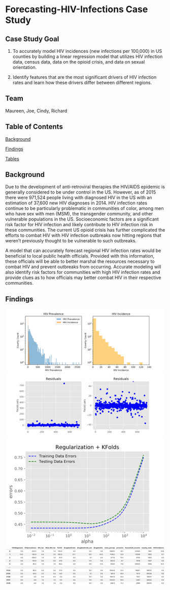 # Forecasting-HIV-Infections Case Study

## Case Study Goal
1)	To accurately model HIV incidences (new infections per 100,000) in US 
counties by building a linear regression model that utilizes HIV infection data,
census data, data on the opioid crisis, and data on sexual orientation.

2)	Identify features that are the most significant drivers of HIV infection 
rates and learn how these drivers differ between different regions.

## Team
Maureen, Joe, Cindy, Richard

## Table of Contents
[Background](#Background)

[Findings](#Findings)

[Tables](#Tables)
## Background
Due to the development of anti-retroviral therapies the HIV/AIDS epidemic is 
generally considered to be under control in the US.  However, as of 2015 there 
were 971,524 people living with diagnosed HIV in the US with an estimation of 
37,600 new HIV diagnoses in 2014.  HIV infection rates continue to be particularly
problematic in communities of color, among men who have sex with men (MSM), the
transgender community, and other vulnerable populations in the US. Socioeconomic 
factors are a significant risk factor for HIV infection and likely contribute 
to HIV infection risk in these communities.  The current US opioid crisis has 
further complicated the efforts to combat HIV with HIV infection outbreaks now 
hitting regions that weren’t previously thought to be vulnerable to such outbreaks.  

A model that can accurately forecast regional HIV infection rates would be 
beneficial to local public health officials.  Provided with this information, 
these officials will be able to better marshal the resources necessary to combat
HIV and prevent outbreaks from occurring.  Accurate modeling will also identify 
risk factors for communities with high HIV infection rates and provide clues 
as to how officials may better combat HIV in their respective communities.

## Findings

<img alt="HIV incidence" src='images/hiv_incidence.png'>


<img alt="Linear regression errors" src='images/Linear_Regression_errors.png'>


<img alt="reg errors" src='images/reg_errors.png'>

<img alt="reg errors" src='images/Screen Shot 2020-04-17 at 3.15.14 PM.png'>


